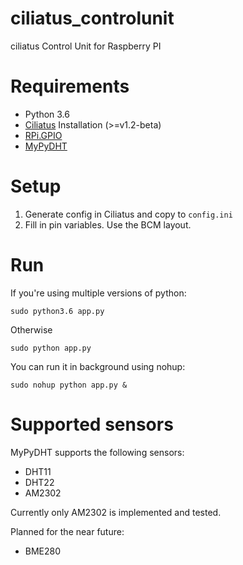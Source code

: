 # ciliatus_controlunit
ciliatus Control Unit for Raspberry PI

# Requirements

* Python 3.6
* [Ciliatus](https://github.com/matthenning/ciliatus) Installation (>=v1.2-beta)
* [RPi.GPIO](https://pypi.python.org/pypi/RPi.GPIO)
* [MyPyDHT](https://github.com/freedom27/MyPyDHT)

# Setup

1. Generate config in Ciliatus and copy to `config.ini`
2. Fill in pin variables. Use the BCM layout.

# Run

If you're using multiple versions of python:

`sudo python3.6 app.py`

Otherwise

`sudo python app.py`

You can run it in background using nohup:

`sudo nohup python app.py &`

# Supported sensors

MyPyDHT supports the following sensors:

* DHT11
* DHT22
* AM2302

Currently only AM2302 is implemented and tested.

Planned for the near future:

* BME280
